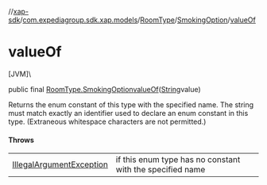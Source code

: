 //[xap-sdk](../../../../index.md)/[com.expediagroup.sdk.xap.models](../../index.md)/[RoomType](../index.md)/[SmokingOption](index.md)/[valueOf](value-of.md)

# valueOf

[JVM]\

public final [RoomType.SmokingOption](index.md)[valueOf](value-of.md)([String](https://docs.oracle.com/javase/8/docs/api/java/lang/String.html)value)

Returns the enum constant of this type with the specified name. The string must match exactly an identifier used to declare an enum constant in this type. (Extraneous whitespace characters are not permitted.)

#### Throws

| | |
|---|---|
| [IllegalArgumentException](https://kotlinlang.org/api/latest/jvm/stdlib/kotlin/-illegal-argument-exception/index.html) | if this enum type has no constant with the specified name |
